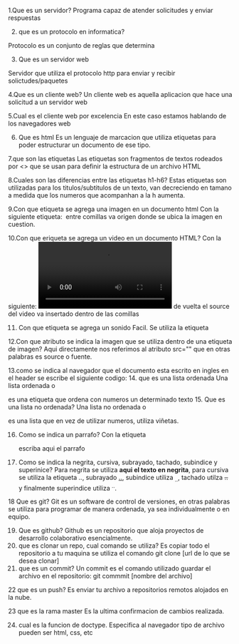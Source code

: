 1.Que es un servidor?
Programa capaz de atender solicitudes y enviar respuestas

2. que es un protocolo en informatica?

Protocolo es un conjunto de reglas que determina

3. Que es un servidor web

Servidor que utiliza el protocolo http para enviar y recibir solictudes/paquetes

4.Que es un cliente web?
Un cliente web es aquella aplicacion que hace una solicitud a un servidor web


5.Cual es el cliente web por excelencia
En este caso estamos hablando de los navegadores web

6. Que es html
Es un lenguaje de marcacion que utiliza etiquetas para poder estructurar un documento de ese tipo.

7.que son las etiquetas
Las etiquetas son fragmentos de textos rodeados por <> que se usan para definir la estructura de un archivo HTML

8.Cuales son las diferencias entre las etiquetas h1-h6?
Estas etiquetas son utilizadas para los titulos/subtitulos de un texto, 
van decreciendo en tamano a medida que los numeros que acompanhan a la h aumenta.


9.Con que etiqueta se agrega una imagen en un documento html
Con la siguiente etiqueta: <img src=""> entre comillas va origen donde se ubica la imagen en cuestion.

10.Con que eriqueta se agrega un video en un documento HTML?
Con la siguiente: <video src=""></video> de vuelta el source del video va insertado dentro de las comillas

11. Con que etiqueta se agrega un sonido
Facil. Se utiliza la etiqueta <audio src="aqui va el link del audio"></audio>

12.Con que atributo se indica la imagen que se utiliza dentro de una etiqueta de imagen?
Aqui directamente nos referimos al atributo src="" que en otras palabras es source o fuente.

13.como se indica al navegador que el documento esta escrito en ingles
en el header se escribe el siguiente codigo: <html lang = "en">
14. que es una lista ordenada
Una lista ordenada o <ol> </ol> es una etiqueta que ordena con numeros  un determinado texto 
15. Que es una lista no ordenada?
Una lista no ordenada o <ul/></ul> es una lista que en vez de utilizar numeros, utiliza viñetas.

16. Como se indica un parrafo?
Con la etiqueta <p>escriba aqui el parrafo</p>
17. Como se indica la negrita, cursiva, subrayado, tachado, subindice y superinice?
Para negrita se utiliza <strong>aqui el texto en negrita</strong>, 
para cursiva se utiliza la etiqueta <em>..</em>, subrayado <u>..</u>, 
subindice utiliza <sub>..</sub>, tachado utilza <strike>..</strike> 
y finalmente superindice utiliza <sup>..</sup>.

18 Que es git?
Git es un software de control de versiones, en otras palabras se utiliza para programar de manera ordenada, 
ya sea individualmente o en equipo.

19. Que es github?
Github es un repositorio que aloja proyectos de desarrollo colaborativo esencialmente.
20. que es clonar un repo, cual comando se utiliza?
Es copiar todo el repositorio a tu maquina se utiliza el comando git clone [url de lo que se desea clonar]
21. que es un commit?
Un commit es el comando utilizado guardar el archivo en el repositorio: git commmit [nombre del archivo]

22 que es un push?
Es enviar tu archivo a repositorios remotos alojados en la nube.

23 que es la rama master
Es la ultima confirmacion de cambios realizada.

24. cual es la funcion de doctype.
Especifica al navegador tipo de archivo pueden ser html, css, etc